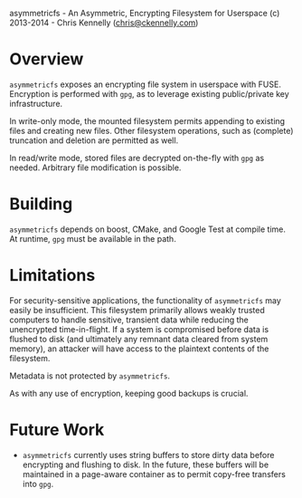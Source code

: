 asymmetricfs - An Asymmetric, Encrypting Filesystem for Userspace
(c) 2013-2014 - Chris Kennelly (chris@ckennelly.com)

Overview
========

`asymmetricfs` exposes an encrypting file system in userspace with FUSE.  Encryption is performed with `gpg`, as to leverage existing public/private key infrastructure.

In write-only mode, the mounted filesystem permits appending to existing files and creating new files.  Other filesystem operations, such as (complete) truncation and deletion are permitted as well.

In read/write mode, stored files are decrypted on-the-fly with `gpg` as needed.  Arbitrary file modification is possible.

Building
========

`asymmetricfs` depends on boost, CMake, and Google Test at compile time.  At runtime, `gpg` must be available in the path.

Limitations
===========

For security-sensitive applications, the functionality of `asymmetricfs` may easily be insufficient.  This filesystem primarily allows weakly trusted computers to handle sensitive, transient data while reducing the unencrypted time-in-flight.  If a system is compromised before data is flushed to disk (and ultimately any remnant data cleared from system memory), an attacker will have access to the plaintext contents of the filesystem.

Metadata is not protected by `asymmetricfs`.

As with any use of encryption, keeping good backups is crucial.

Future Work
===========

* `asymmetricfs` currently uses string buffers to store dirty data before encrypting and flushing to disk.  In the future, these buffers will be maintained in a page-aware container as to permit copy-free transfers into `gpg`.
